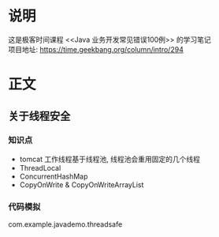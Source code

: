 # 说明
这是极客时间课程 <<Java 业务开发常见错误100例>> 的学习笔记  
项目地址: https://time.geekbang.org/column/intro/294

# 正文
## 关于线程安全
### 知识点
- tomcat 工作线程基于线程池, 线程池会重用固定的几个线程
- ThreadLocal
- ConcurrentHashMap 
- CopyOnWrite & CopyOnWriteArrayList

### 代码模拟
com.example.javademo.threadsafe